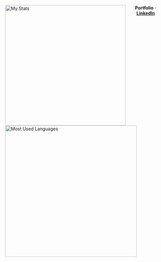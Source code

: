 
<img alt="My Stats" align="left" width="380" src="https://github-readme-stats.vercel.app/api?username=Iskander229&layout=compact&show_icons=true&theme=dark"/> <img alt="Most Used Languages" align="left" width="415" src="https://github-readme-stats.vercel.app/api/top-langs/?username=Iskander229&layout=compact&theme=dark"/>    

<div align="center">
    <b>Portfolio</b>
    <b>·</b>
    <a href="https://www.linkedin.com/in/iskander-taniyev-0883322a9/"><b>LinkedIn</b></a>
</div>
